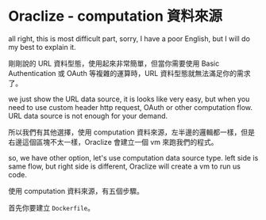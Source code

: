 # Oraclize - computation 資料來源

all right, this is most difficult part, sorry, I have a poor English, but I will do my best to explain it.

剛剛說的 URL 資料型態，使用起來非常簡單，但當你需要使用 Basic Authentication 或 OAuth 等複雜的運算時，URL 資料型態就無法滿足你的需求了。

we just show the URL data source, it is looks like very easy, but when you need to use custom header http request, OAuth or other computation flow. URL data source is not enough for your demand.

所以我們有其他選擇，使用 computation 資料來源，左半邊的邏輯都一樣，但是右邊這個區塊不太一樣，Oraclize 會建立一個 vm 來跑我們的程式。

so, we have other option, let's use computation data source type. left side is same flow, but right side is different, Oraclize will create a vm to run us code.

使用 computation 資料來源，有五個步驟。

首先你要建立 `Dockerfile`。

